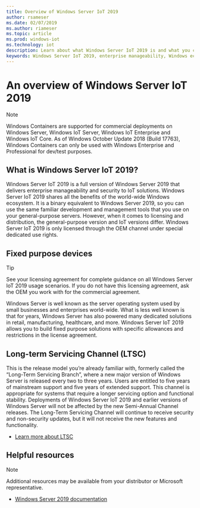```yaml
---
title: Overview of Windows Server IoT 2019
author: rsameser
ms.date: 02/07/2019
ms.author: riameser
ms.topic: article
ms.prod: windows-iot
ms.technology: iot
description: Learn about what Windows Server IoT 2019 is and what you can do with it.
keywords: Windows Server IoT 2019, enterprise manageability, Windows ecosystem, IoT
---
```


# An overview of Windows Server IoT 2019

> [!NOTE]
> Windows Containers are supported for commercial deployments on Windows Server, Windows IoT Server, Windows IoT Enterprise and Windows IoT Core.  As of Windows October Update 2018 (Build 17763), Windows Containers can only be used with Windows Enterprise and Professional for dev/test purposes.

## What is Windows Server IoT 2019?
Windows Server IoT 2019 is a full version of Windows Server 2019 that delivers enterprise manageability and security to IoT solutions. Windows Server IoT 2019 shares all the benefits of the world-wide Windows ecosystem. It is a binary equivalent to Windows Server 2019, so you can use the same familiar development and management tools that you use on your general-purpose servers. However, when it comes to licensing and distribution, the general-purpose version and IoT versions differ.  Windows Server IoT 2019 is only licensed through the OEM channel under special dedicated use rights.

## Fixed purpose devices

> [!TIP]
> See your licensing agreement for complete guidance on all Windows Server IoT 2019 usage scenarios. If you do not have this licensing agreement, ask the OEM you work with for the commercial agreement.

Windows Server is well known as the server operating system used by small businesses and enterprises world-wide. What is less well known is that for years, Windows Server has also powered many dedicated solutions in retail, manufacturing, healthcare, and more. Windows Server IoT 2019 allows you to build fixed purpose solutions with specific allowances and restrictions in the license agreement.

## Long-term Servicing Channel (LTSC)

This is the release model you’re already familiar with, formerly called the “Long-Term Servicing Branch”, where a new major version of Windows Server is released every two to three years. Users are entitled to five years of mainstream support and five years of extended support. This channel is appropriate for systems that require a longer servicing option and functional stability. Deployments of Windows Server IoT 2019 and earlier versions of Windows Server will not be affected by the new Semi-Annual Channel releases. The Long-Term Servicing Channel will continue to receive security and non-security updates, but it will not receive the new features and functionality.

* [Learn more about LTSC](/windows-server/get-started-19/servicing-channels-19#long-term-servicing-channel-ltsc)

## Helpful resources
> [!NOTE]
> Additional resources may be available from your distributor or Microsoft representative.

* [Windows Server 2019 documentation](/windows-server/index)
